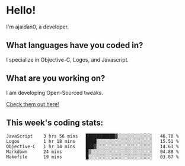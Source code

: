 # Hello!

I'm ajaidan0, a developer. 

## What languages have you coded in?

I specialize in Objective-C, Logos, and Javascript.

## What are you working on?

I am developing Open-Sourced tweaks.

[Check them out here!](https://github.com/ajaidan0/open-sourced-tweaks)

## This week's coding stats:
<!--START_SECTION:waka-->
```text
JavaScript    3 hrs 56 mins   ███████████▓░░░░░░░░░░░░░   46.70 % 
Logos         1 hr 18 mins    ████░░░░░░░░░░░░░░░░░░░░░   15.51 % 
Objective-C   1 hr 14 mins    ███▓░░░░░░░░░░░░░░░░░░░░░   14.63 % 
Markdown      24 mins         █▒░░░░░░░░░░░░░░░░░░░░░░░   04.88 % 
Makefile      19 mins         █░░░░░░░░░░░░░░░░░░░░░░░░   03.87 % 
```
<!--END_SECTION:waka-->
